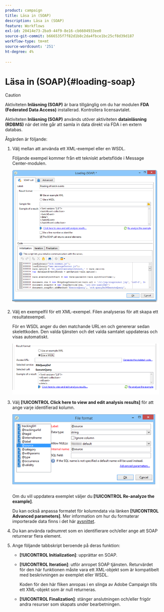 ```yaml
---
product: campaign
title: Läsa in (SOAP)
description: Läsa in (SOAP)
feature: Workflows
exl-id: 20414e73-2ba9-44f9-8e16-cb6604933ee0
source-git-commit: b666535f7f82d1b8c2da4fbce1bc25cf8d39d187
workflow-type: tm+mt
source-wordcount: '251'
ht-degree: 4%

---
```


# Läsa in (SOAP){#loading-soap}



>[!CAUTION]
>
>Aktiviteten **Inläsning (SOAP)** är bara tillgänglig om du har modulen **FDA (Federated Data Access)** installerad. Kontrollera licensavtalet.

Aktiviteten **Inläsning (SOAP)** används utöver aktiviteten **datainläsning (RDBMS)** när det inte går att samla in data direkt via FDA i en extern databas.

Åtgärden är följande:

1. Välj mellan att använda ett XML-exempel eller en WSDL.

   Följande exempel kommer från ett tekniskt arbetsflöde i Message Center-modulen.

   ![](assets/load_soap_002.png)

1. Välj en exempelfil för ett XML-exempel. Filen analyseras för att skapa ett resultatexempel.

   För en WSDL anger du den matchande URL:en och genererar sedan skelettkoden. Den valda tjänsten och det valda samtalet uppdateras och visas automatiskt.

   ![](assets/soap_load_003.png)

1. Välj **[!UICONTROL Click here to view and edit analysis results]** för att ange varje identifierad kolumn.

   ![](assets/soap_load_001.png)

   Om du vill uppdatera exemplet väljer du **[!UICONTROL Re-analyze the example]**.

   Du kan också anpassa formatet för kolumndata via länken **[!UICONTROL Advanced parameters]**. Mer information om hur du formaterar importerade data finns i det här [avsnittet](../../platform/using/executing-import-jobs.md).

1. Du kan använda radnumret som en identifierare och/eller ange att SOAP returnerar flera element.
1. Ange följande tabbskript beroende på deras funktion:

   * **[!UICONTROL Initialization]**: upprättar en SOAP.
   * **[!UICONTROL Iteration]**: utför anropet SOAP tjänsten. Returvärdet för den här funktionen måste vara ett XML-objekt som är kompatibelt med beskrivningen av exemplet eller WSDL.

     Koden för den här fliken anropas i en slinga av Adobe Campaign tills ett XML-objekt som är null returneras.

   * **[!UICONTROL Finalization]**: stänger anslutningen och/eller frigör andra resurser som skapats under bearbetningen.
